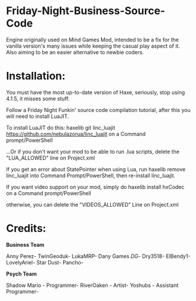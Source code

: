 # Friday-Night-Business-Source-Code

Engine originally used on Mind Games Mod, intended to be a fix for the vanilla version's many issues while keeping the casual play aspect of it. Also aiming to be an easier alternative to newbie coders.

# Installation:

You must have the most up-to-date version of Haxe, seriously, stop using 4.1.5, it misses some stuff.

Follow a Friday Night Funkin' source code compilation tutorial, after this you will need to install LuaJIT.

To install LuaJIT do this: haxelib git linc_luajit https://github.com/nebulazorua/linc_luajit on a Command prompt/PowerShell

...Or if you don't want your mod to be able to run .lua scripts, delete the "LUA_ALLOWED" line on Project.xml

If you get an error about StatePointer when using Lua, run haxelib remove linc_luajit into Command Prompt/PowerShell, then re-install linc_luajit.

If you want video support on your mod, simply do haxelib install hxCodec on a Command prompt/PowerShell

otherwise, you can delete the "VIDEOS_ALLOWED" Line on Project.xml

# Credits:

**Business Team**

Anny Perez-
TwinGeoduk-
LukaMRP-
Dany Games *DG*-
Dry3518-
ElBendy1-
LovelyAriel-
Star Dust-
Pancho-

**Psych Team**

Shadow Mario - Programmer-
RiverOaken - Artist-
Yoshubs - Assistant Programmer-
